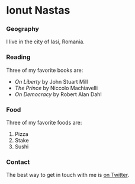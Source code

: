# Ionut Nastas

### Geography

I live in the city of Iasi, Romania.

### Reading

Three of my favorite books are:

- *On Liberty* by John Stuart Mill 
- *The Prince* by Niccolo Machiavelli
- *On Democracy* by Robert Alan Dahl

### Food

Three of my favorite foods are:

1. Pizza
2. Stake
3. Sushi

### Contact

The best way to get in touch with me is [on Twitter](https://twitter.com/i_nastasa).
